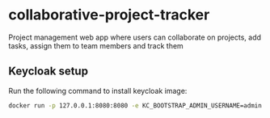 # collaborative-project-tracker
Project management web app where users can collaborate on projects, add tasks, assign them to team members and track them

## Keycloak setup

Run the following command to install keycloak image:

```sh
docker run -p 127.0.0.1:8080:8080 -e KC_BOOTSTRAP_ADMIN_USERNAME=admin -e KC_BOOTSTRAP_ADMIN_PASSWORD=admin quay.io/keycloak/keycloak:26.3.3 start-dev
```
